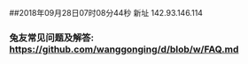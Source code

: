 ##2018年09月28日07时08分44秒 新址 142.93.146.114
### 兔友常见问题及解答: https://github.com/wanggonging/d/blob/w/FAQ.md
